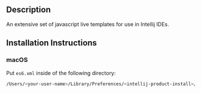 ## Description

An extensive set of javascript live templates for use in Intellij IDEs.

## Installation Instructions

### macOS

Put `es6.xml` inside of the following directory:

```bash
/Users/<your-user-name>/Library/Preferences/<intellij-product-install>/templates
```
